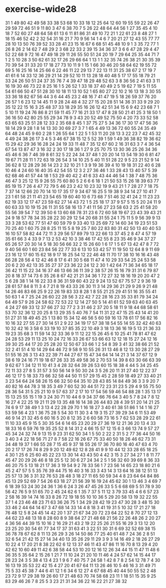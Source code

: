 # exercise-wide28
31
1
49
80
42
49
58
33
38
53
68
10
33
18
12
25
64
12
60
19
55
59
22
26
47
29
59
72
46
51
9
11
80
3
47
6
38
70
7
5
26
22
48
64
44
56
1
27
35
45
4
10
18
7
52
60
27
48
64
58
61
13
6
11
81
86
31
49
10
72
21
1
22
61
23
8
48
27
1
18
15
46
52
42
2
32
54
31
16
21
7
70
9
56
14
1
4
6
7
20
21
27
12
43
55
77
77
28
10
13
50
76
39
52
33
28
41
23
15
16
67
6
68
51
45
48
10
9
1
3
35
72
77
1
26
8
26
2
14
62
7
48
29
2
3
68
22
33
2
39
15
34
36
37
3
6
6
47
28
29
4
47
52
22
68
9
72
16
47
49
18
29
11
26
55
50
51
24
20
19
7
29
64
25
35
44
71
7
1
2
5
10
28
3
50
62
61
32
17
26
29
66
64
1
13
1
1
32
35
74
26
38
21
30
35
39
70
39
54
31
33
20
17
18
27
73
10
11
9
1
15
1
66
30
46
20
58
64
62
19
55
72
69
5
16
25
16
14
25
66
6
22
46
11
22
29
13
7
22
13
11
31
25
38
67
2
17
19
7
41
61
6
14
33
12
36
29
21
14
29
52
10
11
13
28
18
40
48
5
17
17
55
18
79
21
33
24
26
50
51
24
37
35
76
7
4
39
47
18
29
48
52
63
3
8
36
56
2
41
63
3
11
16
19
30
46
73
22
8
25
16
1
5
26
52
1
33
18
37
40
49
2
5
19
62
7
19
5
11
55
54
61
66
50
47
51
28
30
10
18
11
13
10
52
1
65
80
27
22
10
2
16
13
18
3
30
55
33
36
18
82
67
56
44
3
6
44
45
23
2
48
16
7
41
47
19
5
18
26
59
37
76
20
26
57
1
6
23
12
14
45
11
9
28
24
48
4
32
27
15
20
28
51
14
36
31
33
9
29
20
35
12
22
15
16
3
25
48
37
33
18
29
35
16
26
12
42
51
34
15
6
9
42
23
68
7
1
5
10
11
19
24
76
86
8
21
59
11
45
77
16
21
33
17
47
8
28
50
21
41
25
3
18
50
1
36
16
50
42
80
25
55
29
34
78
9
3
43
20
52
49
52
75
50
4
20
73
33
52
58
63
65
63
25
51
28
12
33
2
35
68
8
45
1
37
75
27
5
34
36
17
30
17
47
56
36
18
14
29
9
28
1
8
14
13
30
30
69
27
3
7
1
65
4
49
13
36
72
60
55
24
35
49
64
48
24
45
9
60
2
28
1
26
55
64
1
22
5
1
53
11
20
28
13
3
22
23
7
42
45
32
4
49
24
38
26
17
3
4
5
3
46
67
38
15
12
5
52
39
1
59
1
49
36
38
82
19
36
62
15
29
42
29
36
16
28
24
24
19
33
11
48
7
35
12
67
60
2
16
31
63
3
7
4
36
54
67
54
13
87
47
3
16
32
2
30
17
18
36
1
27
9
25
70
75
13
30
36
25
26
34
36
45
46
6
36
7
46
39
8
61
32
5
22
24
34
37
48
1
20
20
14
13
54
19
30
6
81
47
19
67
71
28
11
1
72
63
19
26
54
3
14
10
25
5
40
11
51
28
22
9
5
23
21
52
9
14
36
62
8
12
28
29
36
14
23
2
32
10
21
1
3
9
19
36
39
4
10
19
18
31
22
40
6
28
10
46
4
24
60
16
40
35
42
54
55
12
3
2
27
36
46
1
33
28
43
13
40
57
5
39
62
68
46
41
57
44
18
1
53
29
40
42
2
41
6
33
43
44
46
54
1
38
7
48
75
36
46
47
3
25
12
15
9
26
55
75
60
80
5
2
6
6
6
18
1
21
50
53
15
26
18
39
63
77
85
19
15
7
26
4
47
72
79
5
46
23
2
42
10
23
32
19
9
43
21
1
7
28
27
7
18
75
7
37
14
12
66
20
70
14
10
17
35
17
9
34
67
16
25
5
19
38
9
34
14
27
10
41
7
23
1
61
58
21
11
41
23
54
65
19
60
40
10
6
73
68
7
51
46
32
41
24
2
11
23
23
62
19
33
12
17
47
23
59
62
27
14
43
72
1
5
25
18
17
37
9
57
5
15
5
20
24
11
9
60
63
33
10
19
15
26
11
31
55
58
16
13
7
41
11
56
27
23
58
63
2
25
41
58
20
55
56
39
54
7
12
39
50
6
13
60
68
78
31
23
6
72
60
58
19
67
23
43
39
43
21
24
9
18
57
78
34
35
28
22
30
29
12
54
20
68
31
55
24
1
75
11
5
9
56
39
9
13
33
3
28
53
62
77
51
47
60
59
79
9
33
40
13
25
69
72
14
60
34
19
23
51
53
70
25
40
1
60
75
28
8
25
11
15
5
8
19
25
7
80
22
83
80
31
42
50
13
40
40
53
16
10
57
58
82
44
72
11
3
29
56
57
89
79
13
22
66
13
37
45
2
8
47
4
57
19
35
61
66
3
4
33
9
7
13
2
53
42
10
3
38
46
17
42
55
8
23
35
46
9
34
37
27
65
26
57
20
30
14
5
18
30
56
66
32
2
15
26
60
1
6
17
1
5
67
13
42
47
8
7
72
9
40
56
60
1
60
23
84
56
22
77
33
6
13
10
53
42
57
11
19
50
12
64
8
9
11
69
23
16
12
17
60
15
62
18
9
17
18
25
54
12
22
46
48
11
70
17
38
10
16
16
43
48
66
28
28
56
4
12
42
46
8
17
6
41
30
5
68
11
47
4
10
29
33
54
25
24
53
58
20
6
2
20
42
13
35
35
27
37
23
36
22
24
12
2
30
1
42
64
71
36
34
65
18
17
36
42
11
15
22
34
16
37
46
13
66
36
11
39
2
38
57
26
15
16
79
31
31
6
79
87
20
8
18
37
14
73
6
35
26
8
67
42
21
21
34
36
1
72
27
32
18
16
19
20
20
47
2
5
6
28
38
1
14
16
22
33
8
36
31
59
60
43
22
9
24
13
52
67
75
57
2
9
36
19
28
61
57
84
8
11
3
4
7
21
8
19
43
33
26
30
11
3
14
29
36
21
29
9
26
9
21
48
14
26
46
83
66
25
9
22
26
19
83
33
8
28
1
8
55
21
25
29
41
51
16
35
55
41
50
63
1
4
7
25
24
26
60
22
28
56
3
22
42
7
22
28
16
23
35
33
81
79
34
24
64
49
57
9
26
24
58
62
72
53
22
12
14
27
50
5
14
41
61
52
59
63
40
63
45
4
24
27
69
33
12
37
66
27
32
77
2
3
31
46
2
37
20
5
18
11
9
18
44
68
58
61
53
70
32
36
12
20
25
8
13
29
35
5
40
76
7
54
11
31
22
47
15
25
43
14
41
20
51
27
31
18
49
45
25
1
13
80
15
34
12
46
56
5
60
59
16
13
78
61
17
56
82
16
10
16
32
27
55
27
30
14
51
2
9
22
34
19
17
57
38
18
54
55
14
55
32
42
40
63
10
32
42
16
3
58
6
33
19
10
37
85
35
22
10
49
3
18
13
36
16
19
5
13
21
36
33
19
23
35
68
3
11
59
14
32
33
36
9
11
12
22
15
26
45
6
10
25
41
78
81
47
62
24
28
53
29
11
13
25
10
24
72
16
33
26
67
53
66
63
12
12
18
15
27
24
12
16
39
30
25
44
17
20
25
28
20
12
50
67
33
66
1
2
54
8
39
3
41
32
38
66
21
52
32
2
41
51
4
10
14
29
64
46
72
9
58
9
10
55
26
31
13
46
8
12
13
30
28
27
29
51
55
16
26
3
13
43
22
39
71
44
27
67
15
47
34
64
14
14
21
3
14
37
67
12
9
38
6
19
24
16
71
19
18
67
26
33
35
49
58
36
2
70
53
14
39
8
63
30
66
63
39
9
62
67
1
34
12
11
10
41
3
4
28
32
64
39
26
53
60
15
18
38
4
44
5
34
25
45
72
11
33
27
8
5
31
57
3
50
56
14
9
50
30
24
3
5
26
20
11
31
27
40
12
22
37
46
12
17
5
18
33
73
66
32
58
44
50
11
57
29
15
45
2
28
59
18
49
27
33
40
21
3
23
54
64
24
58
26
15
66
32
50
64
35
10
28
43
85
14
84
49
36
3
3
9
20
7
40
82
16
44
78
3
18
35
3
49
7
60
52
30
44
51
72
23
31
23
5
29
4
9
55
75
50
28
36
54
31
5
25
21
10
9
57
63
37
2
17
10
17
54
56
59
46
54
88
28
1
35
13
17
15
13
25
55
15
1
19
3
24
30
71
10
44
6
9
34
37
66
76
64
3
40
5
7
8
24
7
8
12
16
27
4
22
25
19
21
11
29
13
35
48
16
14
38
26
44
83
28
4
39
51
20
14
21
25
74
6
9
17
38
49
1
3
13
4
22
28
29
70
1
16
18
27
3
40
61
38
51
86
1
14
1
16
27
53
59
56
4
23
1
36
75
28
5
54
30
11
30
3
4
19
3
15
27
39
29
34
6
11
53
49
46
9
14
21
32
45
6
60
16
5
20
8
12
35
2
6
60
58
73
16
5
7
62
53
28
29
22
61
11
10
33
45
9
15
5
30
35
54
6
14
65
23
20
29
27
36
19
12
21
36
20
13
4
33
18
33
16
6
59
76
19
35
25
52
8
14
31
2
4
66
15
57
12
15
6
3
66
13
74
9
57
27
45
34
24
32
74
9
13
15
9
23
31
62
50
34
1
5
50
2
22
2
31
5
2
77
36
44
50
16
3
40
3
4
22
18
56
71
27
8
7
58
22
16
26
67
75
33
40
50
18
26
46
62
73
31
34
48
19
37
1
66
55
28
7
15
45
9
37
18
55
26
17
36
70
80
16
40
47
63
4
70
20
2
17
17
26
74
8
29
9
20
12
49
62
12
8
28
41
9
9
10
44
12
33
28
65
18
25
4
30
1
25
6
25
60
45
22
23
13
30
14
43
43
50
4
42
3
15
3
27
34
27
1
8
11
77
45
47
20
29
26
46
8
18
25
5
12
30
6
27
24
34
2
5
1
56
32
60
39
69
8
36
33
46
20
75
5
13
18
21
17
36
3
19
54
9
2
78
33
56
1
7
23
56
14
65
23
18
80
21
6
45
2
47
57
5
5
35
76
39
44
75
16
40
3
16
33
3
43
14
3
13
64
16
38
12
51
13
25
57
13
36
3
31
32
76
53
28
48
3
18
27
11
65
50
59
34
4
8
23
64
64
84
86
45
13
29
52
69
7
54
26
63
18
27
21
56
39
16
19
24
45
62
30
1
13
46
3
4
69
7
6
18
39
53
24
30
24
36
1
36
6
24
3
26
47
45
26
33
5
5
6
68
69
5
51
78
9
30
56
42
76
5
9
51
65
70
2
45
24
62
6
1
35
7
37
5
11
12
3
79
33
45
4
6
6
57
23
2
58
16
39
14
74
16
33
8
26
72
19
18
55
10
10
36
5
29
20
58
13
19
32
22
55
37
1
4
23
46
48
23
71
63
36
26
75
1
34
29
28
42
19
23
47
30
28
3
48
15
30
33
46
2
44
64
14
67
3
47
68
14
33
14
4
8
18
3
41
19
31
5
10
32
17
21
27
18
76
48
12
5
8
24
45
14
42
20
1
37
21
67
34
20
72
23
64
22
52
8
70
27
12
13
44
62
23
48
13
18
8
28
60
8
9
38
64
27
21
48
68
21
56
22
26
48
26
2
20
27
4
36
56
44
39
15
10
16
2
16
29
21
43
2
19
22
25
26
21
55
16
29
3
13
12
20
23
25
20
30
54
61
77
34
17
37
31
63
41
3
22
51
30
31
6
69
32
52
69
38
15
36
78
78
67
62
8
11
13
26
29
3
26
14
50
86
77
25
40
61
48
7
24
36
2
8
51
32
6
54
21
42
15
27
14
34
40
13
35
26
29
11
29
3
9
3
14
16
49
2
18
26
27
29
10
22
4
17
20
21
8
38
22
62
6
12
13
37
46
11
43
47
86
11
16
70
8
13
29
4
20
42
62
10
60
49
11
42
6
38
58
44
53
10
20
12
16
12
26
34
44
15
11
47
11
48
6
36
35
5
35
64
2
15
26
1
21
7
11
10
24
21
20
10
11
46
4
24
57
62
14
15
44
17
28
23
24
3
5
38
4
13
4
23
1
9
6
7
40
75
7
24
58
1
42
8
7
8
2
54
12
78
7
4
30
16
13
19
35
53
22
42
15
4
27
20
41
67
64
11
13
26
46
10
5
46
16
3
31
49
71
75
5
33
45
38
7
44
6
41
12
1
6
34
6
12
27
4
67
68
45
40
44
50
55
52
2
48
23
72
9
17
29
38
19
26
60
17
21
48
63
70
74
58
68
23
11
1
18
51
15
35
9
25
83
29
46
26
7
8
25
5
3
23
21
31
34
36
22
16
22
21
27
38
32

